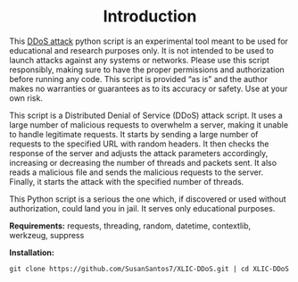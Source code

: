 <h1 align="center">Introduction</h1>

This [DDoS attack](https://en.wikipedia.org/wiki/Denial-of-service_attack) python script is an experimental tool meant to be used for educational and research purposes only. It is not intended to be used to launch attacks against any systems or networks. Please use this script responsibly, making sure to have the proper permissions and authorization before running any code. This script is provided “as is” and the author makes no warranties or guarantees as to its accuracy or safety. Use at your own risk.

This script is a Distributed Denial of Service (DDoS) attack script. It uses a large number of malicious requests to overwhelm a server, making it unable to handle legitimate requests. It starts by sending a large number of requests to the specified URL with random headers. It then checks the response of the server and adjusts the attack parameters accordingly, increasing or decreasing the number of threads and packets sent. It also reads a malicious file and sends the malicious requests to the server. Finally, it starts the attack with the specified number of threads.

This Python script is a serious the one which, if discovered or used without authorization, could land you in jail. It serves only educational purposes.

**Requirements:** requests,
threading,
random,
datetime,
contextlib,
werkzeug,
suppress

**Installation:**
```
git clone https://github.com/SusanSantos7/XLIC-DDoS.git | cd XLIC-DDoS
```
